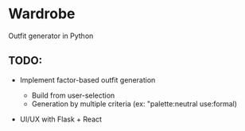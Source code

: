 # Wardrobe
 Outfit generator in Python

## TODO:
- Implement factor-based outfit generation
    - Build from user-selection
    - Generation by multiple criteria (ex: "palette:neutral use:formal)

- UI/UX with Flask + React
